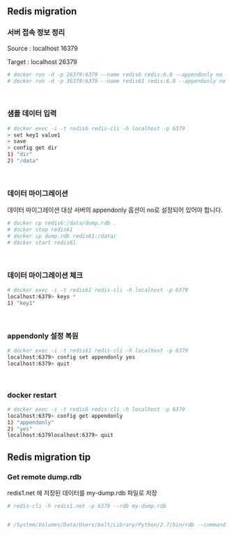 ## Redis migration

### 서버 접속 정보 정리

Source : localhost 16379

Target : localhost 26379

```sh
# docker run -d -p 26379:6379 --name redis6 redis:6.0 --appendonly no --port 6379
# docker run -d -p 36379:6379 --name redis61 redis:6.0 --appendonly no --port 6379
```

<br/>

### 샘플 데이터 입력

```sh
# docker exec -i -t redis6 redis-cli -h localhost -p 6379 
> set key1 value1
> save
> config get dir
1) "dir"
2) "/data"
```

<br/>

### 데이터 마이그레이션

데이터 마이그레이션 대상 서버의 appendonly 옵션이 no로 설정되어 있어야 합니다.

```sh
# docker cp redis6:/data/dump.rdb .
# docker stop redis61
# docker cp dump.rdb redis61:/data/
# docker start redis61
```

<br/>

### 데이터 마이그레이션 체크

```sh
# docker exec -i -t redis61 redis-cli -h localhost -p 6379 
localhost:6379> keys *
1) "key1"
```

<br/>

### appendonly 설정 복원

```sh
# docker exec -i -t redis61 redis-cli -h localhost -p 6379 
localhost:6379> config set appendonly yes
localhost:6379> quit
```

<br/>

### docker restart

```sh
# docker exec -i -t redis6 redis-cli -h localhost -p 6379            
localhost:6379> config get appendonly
1) "appendonly"
2) "yes"
localhost:6379localhost:6379> quit                                                              
```





## Redis migration tip

### Get remote dump.rdb

redis1.net 에 저장된 데이터를 my-dump.rdb 파일로 저장

```sh
# redis-cli -h redis1.net -p 6379 --rdb my-dump.rdb
```





```sh

# /System/Volumes/Data/Users/bolt/Library/Python/2.7/bin/rdb --command protocol my-dump.rdb | redis-cli -h localhost -p 33679 --pipe

```


